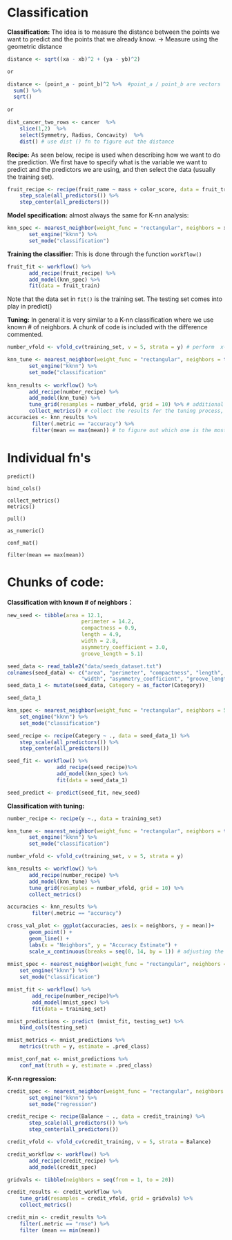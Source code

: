 # Classification

**Classification:**
The idea is to measure the distance between the points we want to predict and the points that we already know.
-> Measure using the geometric distance

```r
distance <- sqrt((xa - xb)^2 + (ya - yb)^2)

or

distance <- (point_a - point_b)^2 %>%  #point_a / point_b are vectors
  sum() %>%
  sqrt()
  
or

dist_cancer_two_rows <- cancer  %>% 
    slice(1,2)  %>% 
    select(Symmetry, Radius, Concavity)  %>% 
    dist() # use dist () fn to figure out the distance

```

**Recipe:**
As seen below, recipe is used when describing how we want to do the prediction. We first have to specify what is the variable we want to predict and the predictors we are using, and then select the data (usually the training set).
```r
fruit_recipe <- recipe(fruit_name ~ mass + color_score, data = fruit_train) %>%
    step_scale(all_predictors()) %>%
    step_center(all_predictors())
```

**Model specification:**
almost always the same for K-nn analysis:
```r
knn_spec <- nearest_neighbor(weight_func = "rectangular", neighbors = x) %>% #neighbors = tune() for vfold
       set_engine("kknn") %>%
       set_mode("classification")
```

**Training the classifier:**
This is done through the function ``` workflow() ```
```r
fruit_fit <- workflow() %>%
       add_recipe(fruit_recipe) %>%
       add_model(knn_spec) %>%
       fit(data = fruit_train)
```
Note that the data set in ```fit()``` is the training set. The testing set comes into play in predict()

**Tuning:**
In general it is very similar to a K-nn classification where we use known # of neighbors. A chunk of code is included with the difference commented.
```r
number_vfold <- vfold_cv(training_set, v = 5, strata = y) # perform  x-fold cross-validation, x = v

knn_tune <- nearest_neighbor(weight_func = "rectangular", neighbors = tune()) %>%
       set_engine("kknn") %>%
       set_mode("classification"
       
knn_results <- workflow() %>%
       add_recipe(number_recipe) %>%
       add_model(knn_tune) %>%
       tune_grid(resamples = number_vfold, grid = 10) %>% # additional step compared to normal K-nn
       collect_metrics() # collect the results for the tuning process, and determine which k value we shall use
accuracies <- knn_results %>% 
        filter(.metric == "accuracy") %>%
        filter(mean == max(mean)) # to figure out which one is the most ideal model
```



# Individual fn's
```
predict()
```
```
bind_cols()
```
```
collect_metrics()
metrics()
```
```
pull()
```
```
as_numeric()
```
```
conf_mat()
```
```
filter(mean == max(mean))
```


# Chunks of code:
**Classification with known # of neighbors：**
```r
new_seed <- tibble(area = 12.1,
                        perimeter = 14.2,
                        compactness = 0.9,
                        length = 4.9,
                        width = 2.8,
                        asymmetry_coefficient = 3.0, 
                        groove_length = 5.1)

seed_data <- read_table2("data/seeds_dataset.txt")
colnames(seed_data) <- c("area", "perimeter", "compactness", "length",
                        "width", "asymmetry_coefficient", "groove_length", "Category")
seed_data_1 <- mutate(seed_data, Category = as_factor(Category))

seed_data_1

knn_spec <- nearest_neighbor(weight_func = "rectangular", neighbors = 5) %>%
    set_engine("kknn") %>%
    set_mode("classification")

seed_recipe <- recipe(Category ~ ., data = seed_data_1) %>%
    step_scale(all_predictors()) %>%
    step_center(all_predictors())

seed_fit <- workflow() %>%
                add_recipe(seed_recipe)%>%
                add_model(knn_spec) %>%
                fit(data = seed_data_1)

seed_predict <- predict(seed_fit, new_seed)
```

**Classification with tuning:**
```r
number_recipe <- recipe(y ~., data = training_set)

knn_tune <- nearest_neighbor(weight_func = "rectangular", neighbors = tune()) %>%
       set_engine("kknn") %>%
       set_mode("classification")

number_vfold <- vfold_cv(training_set, v = 5, strata = y)

knn_results <- workflow() %>%
       add_recipe(number_recipe) %>%
       add_model(knn_tune) %>%
       tune_grid(resamples = number_vfold, grid = 10) %>%
       collect_metrics()

accuracies <- knn_results %>% 
        filter(.metric == "accuracy")

cross_val_plot <- ggplot(accuracies, aes(x = neighbors, y = mean))+
       geom_point() +
       geom_line() +
       labs(x = "Neighbors", y = "Accuracy Estimate") + 
       scale_x_continuous(breaks = seq(0, 14, by = 1)) # adjusting the x-axis
       
mnist_spec <- nearest_neighbor(weight_func = "rectangular", neighbors = 3) %>%
    set_engine("kknn") %>%
    set_mode("classification")

mnist_fit <- workflow() %>%
        add_recipe(number_recipe)%>%
        add_model(mnist_spec) %>%
        fit(data = training_set)

mnist_predictions <- predict (mnist_fit, testing_set) %>%
    bind_cols(testing_set)

mnist_metrics <- mnist_predictions %>%
    metrics(truth = y, estimate = .pred_class)

mnist_conf_mat <- mnist_predictions %>% 
    conf_mat(truth = y, estimate = .pred_class)
```

**K-nn regression:**
```r
credit_spec <- nearest_neighbor(weight_func = "rectangular", neighbors = tune()) %>% 
       set_engine("kknn") %>%
       set_mode("regression")

credit_recipe <- recipe(Balance ~ ., data = credit_training) %>%
       step_scale(all_predictors()) %>%
       step_center(all_predictors())

credit_vfold <- vfold_cv(credit_training, v = 5, strata = Balance)

credit_workflow <- workflow() %>%
       add_recipe(credit_recipe) %>%
       add_model(credit_spec)

gridvals <- tibble(neighbors = seq(from = 1, to = 20))

credit_results <- credit_workflow %>%
    tune_grid(resamples = credit_vfold, grid = gridvals) %>%
    collect_metrics()

credit_min <- credit_results %>%
    filter(.metric == "rmse") %>%
    filter (mean == min(mean))
```
